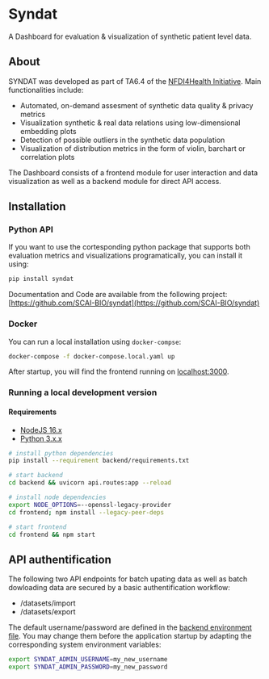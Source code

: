 # Syndat
A Dashboard for evaluation &amp; visualization of synthetic patient level data.

## About

SYNDAT was developed as part of TA6.4 of the [NFDI4Health Initiative](https://www.nfdi4health.de/). Main functionalities include:

- Automated, on-demand assesment of synthetic data quality & privacy metrics
- Visualization synthetic & real data relations using low-dimensional embedding plots
- Detection of possible outliers in the synthetic data population
- Visualization of distribution metrics in the form of violin, barchart or correlation plots

The Dashboard consists of a frontend module for user interaction and data visualization as well as a backend module for direct API access.

## Installation

### Python API

If you want to use the cortesponding python package that supports both evaluation metrics and visualizations programatically, you can install it using:

```bash
pip install syndat
```

Documentation and Code are available from the following project:
[https://github.com/SCAI-BIO/syndat](https://github.com/SCAI-BIO/syndat)

### Docker

You can run a local installation using `docker-compse`:

```bash
docker-compose -f docker-compose.local.yaml up
```

After startup, you will find the frontend running on [localhost:3000](http://localhost:3000).

### Running a local development version

#### Requirements

- [NodeJS 16.x](https://nodejs.org/de)
- [Python 3.x.x](https://www.python.org/downloads/)

```bash
# install python dependencies
pip install --requirement backend/requirements.txt

# start backend
cd backend && uvicorn api.routes:app --reload

# install node dependencies
export NODE_OPTIONS=--openssl-legacy-provider
cd frontend; npm install --legacy-peer-deps

# start frontend
cd frontend && npm start
```

## API authentification

The following two API endpoints for batch upating data as well as batch dowloading data are secured by a basic authentification workflow:
-  /datasets/import
-  /datasets/export

The default username/password are defined in the [backend environment file](https://github.com/nfdi4health/syndat-dashboard/blob/main/backend/.env). You may change them before the application startup by adapting the corresponding system environment variables:

```bash
export SYNDAT_ADMIN_USERNAME=my_new_username
export SYNDAT_ADMIN_PASSWORD=my_new_password
```
